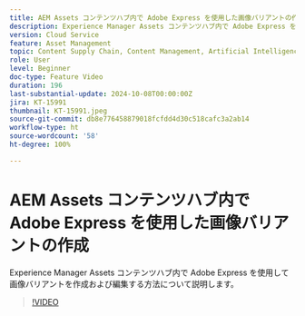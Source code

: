 ```yaml
---
title: AEM Assets コンテンツハブ内で Adobe Express を使用した画像バリアントの作成
description: Experience Manager Assets コンテンツハブ内で Adobe Express を使用して画像バリアントを作成および編集する方法について説明します。
version: Cloud Service
feature: Asset Management
topic: Content Supply Chain, Content Management, Artificial Intelligence
role: User
level: Beginner
doc-type: Feature Video
duration: 196
last-substantial-update: 2024-10-08T00:00:00Z
jira: KT-15991
thumbnail: KT-15991.jpeg
source-git-commit: db8e776458879018fcfdd4d30c518cafc3a2ab14
workflow-type: ht
source-wordcount: '58'
ht-degree: 100%

---
```



# AEM Assets コンテンツハブ内で Adobe Express を使用した画像バリアントの作成

Experience Manager Assets コンテンツハブ内で Adobe Express を使用して画像バリアントを作成および編集する方法について説明します。

>[!VIDEO](https://video.tv.adobe.com/v/3435003/?learn=on)
